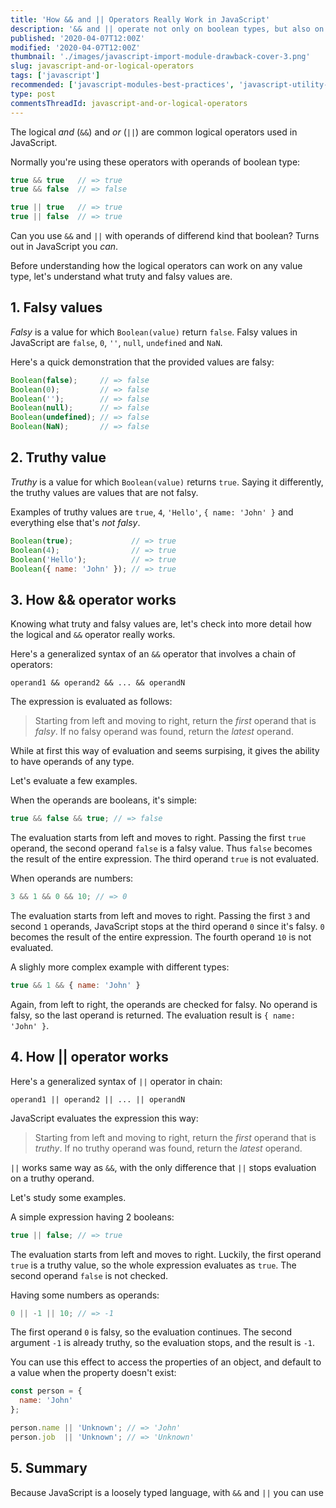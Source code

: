 ```yaml
---
title: 'How && and || Operators Really Work in JavaScript'
description: '&& and || operate not only on boolean types, but also on falsy and truty values.'
published: '2020-04-07T12:00Z'
modified: '2020-04-07T12:00Z'
thumbnail: './images/javascript-import-module-drawback-cover-3.png'
slug: javascript-and-or-logical-operators
tags: ['javascript']
recommended: ['javascript-modules-best-practices', 'javascript-utility-libraries']
type: post
commentsThreadId: javascript-and-or-logical-operators
---
```


The logical *and* (`&&`) and *or* (`||`) are common logical operators used in JavaScript. 

Normally you're using these operators with operands of boolean type:

```javascript
true && true   // => true
true && false  // => false

true || true   // => true
true || false  // => true
```

Can you use `&&` and `||` with operands of differend kind that boolean? Turns out in JavaScript you *can*. 

Before understanding how the logical operators can work on any value type, let's understand what truty and falsy values are.  

## 1. Falsy values

*Falsy* is a value for which `Boolean(value)` return `false`. Falsy values in JavaScript are `false`, `0`, `''`, `null`, `undefined` and `NaN`.  

Here's a quick demonstration that the provided values are falsy:

```javascript
Boolean(false);     // => false
Boolean(0);         // => false
Boolean('');        // => false
Boolean(null);      // => false
Boolean(undefined); // => false
Boolean(NaN);       // => false
```

## 2. Truthy value

*Truthy* is a value for which `Boolean(value)` returns `true`. Saying it differently, the truthy values are values that are not falsy. 

Examples of truthy values are `true`, `4`, `'Hello'`, `{ name: 'John' }` and everything else that's *not falsy*. 

```javascript
Boolean(true);             // => true
Boolean(4);                // => true
Boolean('Hello');          // => true
Boolean({ name: 'John' }); // => true
```

## 3. How && operator works

Knowing what truty and falsy values are, let's check into more detail how the logical and `&&` operator really works.  

Here's a generalized syntax of an `&&` operator that involves a chain of operators:

```
operand1 && operand2 && ... && operandN
```

The expression is evaluated as follows: 

> Starting from left and moving to right, return the *first* operand that is *falsy*. If no falsy operand was found, return the *latest* operand.

While at first this way of evaluation and seems surpising, it gives the ability to have operands of any type.  

Let's evaluate a few examples.  
 
When the operands are booleans, it's simple:

```javascript
true && false && true; // => false
```
The evaluation starts from left and moves to right. Passing the first `true` operand, the second operand `false` is a falsy value. Thus `false` becomes the result of the entire expression. The third operand `true` is not evaluated.  

When operands are numbers:

```javascript
3 && 1 && 0 && 10; // => 0
```

The evaluation starts from left and moves to right. Passing the first `3` and second `1` operands, JavaScript stops at the third operand `0` since it's falsy. `0` becomes the result of the entire expression. The fourth operand `10` is not evaluated.  

A slighly more complex example with different types:

```javascript
true && 1 && { name: 'John' }
```

Again, from left to right, the operands are checked for falsy. No operand is falsy, so the last operand is returned. The evaluation result is `{ name: 'John' }`.

## 4. How || operator works

Here's a generalized syntax of `||` operator in chain:

```
operand1 || operand2 || ... || operandN
```

JavaScript evaluates the expression this way: 

> Starting from left and moving to right, return the *first* operand that is *truthy*. If no truthy operand was found, return the *latest* operand.

`||` works same way as `&&`, with the only difference that `||` stops evaluation on a truthy operand.  

Let's study some examples.  

A simple expression having 2 booleans:

```javascript
true || false; // => true
```
The evaluation starts from left and moves to right. Luckily, the first operand `true` is a truthy value, so the whole expression evaluates as `true`. The second operand `false` is not checked.

Having some numbers as operands:

```javascript
0 || -1 || 10; // => -1
```

The first operand `0` is falsy, so the evaluation continues. The second argument `-1` is already truthy, so the evaluation stops, and the result is `-1`.

You can use this effect to access the properties of an object, and default to a value when the property doesn't exist:

```javascript
const person = {
  name: 'John'
};

person.name || 'Unknown'; // => 'John'
person.job  || 'Unknown'; // => 'Unknown'
```

## 5. Summary

Because JavaScript is a loosely typed language, with `&&` and `||` you can use 